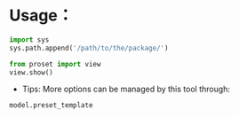 # Usage：
```python
import sys
sys.path.append('/path/to/the/package/')

from proset import view
view.show()
```
- Tips: More options can be managed by this tool through:
```python
model.preset_template
```